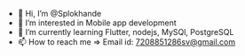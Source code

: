 - 👋 Hi, I’m @Splokhande
- 👀 I’m interested in Mobile app development
- 🌱 I’m currently learning Flutter, nodejs, MySQl, PostgreSQL
- 📫 How to reach me => Email id: 7208851286sv@gmail.com
